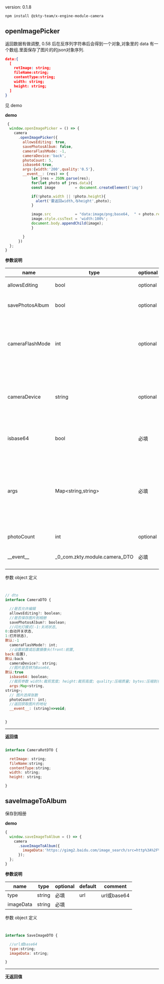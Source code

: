 
version: 0.1.8
``` bash
npm install @zkty-team/x-engine-module-camera
```



## openImagePicker


  返回数据有做调整, 0.58 后在反序列字符串后会得到一个对象,对象里的 data 有一个数组.里面保存了图片的的json对象序列.
  ``` json
  data:{
    [
      retImage: string;
      fileName:string;
      contentType:string;
      width: string;
      height: string;
    ]
  }
  ```
  见 demo


**demo**
``` js
 {
  window.openImagePicker = () => {
    camera
      .openImagePicker({
        allowsEditing: true,
        savePhotosAlbum: false,
        cameraFlashMode: -1,
        cameraDevice:'back',
        photoCount: 5,
        isbase64:true,
        args:{width:'200',quality:'0.5'},
        __event__: (res) => {
            let jres = JSON.parse(res);
            for(let photo of jres.data){
            const image         = document.createElement('img')

            if(!photo.width || !photo.height){
              alert('要返回width,与height',photo);
            }

            image.src           = "data:image/png;base64,  " + photo.retImage;
            image.style.cssText = 'width:100%';
            document.body.appendChild(image);
            }

        }
      })
  };
}
``` 

	
**参数说明**

| name                        | type      | optional | default   | comment  |
| --------------------------- | --------- | -------- | --------- |--------- |
| allowsEditing | bool | optional | true | 是否允许编辑 |
| savePhotosAlbum | bool | optional |  | 是否保存图片到相册 |
| cameraFlashMode | int | optional | -1 | 闪光灯模式(-1:关闭状态,0:自动开关状态,1:打开状态),默认:-1 |
| cameraDevice | string | optional | back | 设置前置或后置摄像头(front:前置,back:后置),默认:back |
| isbase64 | bool | 必填 |  | 图片是否转为Base64,默认:true |
| args | Map\<string,string\> | 必填 |  | 裁剪参数 width:裁剪宽度; height:裁剪高度; quality:压缩质量; bytes:压缩到多少kb以内; |
| photoCount | int | optional | 1 |  图片选择张数 |
| \_\_event\_\_ | _0_com.zkty.module.camera_DTO | 必填 | (string)=>{} | 返回获取图片的地址 |


参数 object  定义
``` js


// dto
interface CameraDTO {

  //是否允许编辑
  allowsEditing?: boolean;
  //是否保存图片到相册
  savePhotosAlbum?: boolean;
  //闪光灯模式(-1:关闭状态,
0:自动开关状态,
1:打开状态),
默认:-1
  cameraFlashMode?: int;
  //设置前置或后置摄像头(front:前置,
back:后置),
默认:back
  cameraDevice?: string;
  //图片是否转为Base64,
默认:true
  isbase64: boolean;
  //裁剪参数 width:裁剪宽度; height:裁剪高度; quality:压缩质量; bytes:压缩到多少kb以内;
  args:Map<string,
string>;
  // 图片选择张数
  photoCount?: int;
  //返回获取图片的地址
  __event__: (string)=>void;
  

}
``` 


---------------------
**返回值**
``` js

interface CameraRetDTO {

  retImage: string;
  fileName:string;
  contentType:string;
  width: string;
  height: string;

}
``` 




## saveImageToAlbum

保存到相册

**demo**
``` js
{
  window.saveImageToAlbum = () => {
    camera
      .saveImageToAlbum({
        imageData:'https://gimg2.baidu.com/image_search/src=http%3A%2F%2Fcdn.duitang.com%2Fuploads%2Fitem%2F201410%2F20%2F20141020162058_UrMNe.jpeg&refer=http%3A%2F%2Fcdn.duitang.com&app=2002&size=f9999,10000&q=a80&n=0&g=0n&fmt=jpeg?sec=1611307946&t=175b540644bac34ec738e48ff42f8034'
      });
  };
}
``` 

	
**参数说明**

| name                        | type      | optional | default   | comment  |
| --------------------------- | --------- | -------- | --------- |--------- |
| type | string | 必填 | url | url或base64 |
| imageData | string | 必填 |  |  |


参数 object  定义
``` js


interface SaveImageDTO {

  //url或base64
  type:string;
  imageData: string;

}
``` 


---------------------
**无返回值**



    